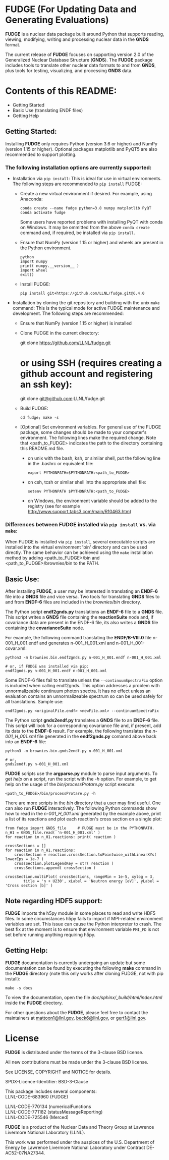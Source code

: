 # FUDGE (For Updating Data and Generating Evaluations)

**FUDGE** is a nuclear data package built around Python that supports reading, viewing, modifying,
writing and processing nuclear data in the **GNDS** format.

The current release of **FUDGE** focuses on supporting version 2.0 of the Generalized Nuclear Database Structure (**GNDS**).
The **FUDGE** package includes tools to translate other nuclear data formats to and from **GNDS**,
plus tools for testing, visualizing, and processing **GNDS** data.

# Contents of this README:

- Getting Started
- Basic Use (translating ENDF files)
- Getting Help

## Getting Started:

Installing **FUDGE** only requires Python (version 3.6 or higher) and NumPy (version 1.15 or higher).
Optional packages matplotlib and PyQT5 are also recommended to support plotting. 

### The following installation options are currently supported:

- Installation via `pip install`: This is ideal for use in virtual environments. The 
      following steps are recommended to `pip install` FUDGE:

    - Create a new virtual environment if desired. For example, using Anaconda:
 
          conda create --name fudge python=3.8 numpy matplotlib PyQT
          conda activate fudge

      Some users have reported problems with installing PyQT with conda on Windows. It may be ommitted from the
      above `conda create` command and, if required, be installed via `pip install`.
    
    - Ensure that NumPy (version 1.15 or higher) and wheels are present in the Python environment.
  
          python
          import numpy
          print( numpy.__version__ )
          import wheel
          exit()

    - Install FUDGE:
     
          pip install git+https://github.com/LLNL/fudge.git@6.4.0


- Installation by cloning the git repository and building with the unix `make` command: 
  This is the typical mode for active FUDGE maintenance and development.
  The following steps are recommended:

    - Ensure that NumPy (version 1.15 or higher) is installed

    - Clone FUDGE in the current directory: 
     
        git clone https://github.com/LLNL/fudge.git
        # or using SSH (requires creating a github account and registering an ssh key):
        git clone git@github.com:LLNL/fudge.git
     
    - Build FUDGE:

          cd fudge; make -s

    - [Optional] Set environment variables. For general use of the FUDGE package, 
          some changes should be made to your computer's environment. The following lines 
          make the required change. Note that <path_to_FUDGE> indicates the path to the 
          directory containing this README.md file.

      - on unix with the bash, ksh, or similar shell, put the following line in the 
          .bashrc or equivalent file:

            export PYTHONPATH=$PYTHONPATH:<path_to_FUDGE>

      - on csh, tcsh or similar shell into the appropriate shell file:

            setenv PYTHONPATH $PYTHONPATH:<path_to_FUDGE>

      - on Windows, the environment variable should be added to the registry (see for 
          example <http://www.support.tabs3.com/main/R10463.htm>)

### Differences between FUDGE installed via `pip install` vs. via `make`:

When FUDGE is installed via `pip install`, several executable scripts are installed into 
the virtual environment 'bin' directory and can be used directly. The same behavior can be achieved
using the `make` installation method by adding <path_to_FUDGE>/bin and <path_to_FUDGE>/brownies/bin to the PATH.


## Basic Use:

After installing **FUDGE**, a user may be interested in translating an **ENDF-6** file into a **GNDS** file and vice versa.
Two tools for translating **GNDS** files to and from **ENDF-6** files are included in the *brownies/bin* directory.

The Python script **endf2gnds.py** translations an **ENDF-6** file to a **GNDS** file. 
This script writes a **GNDS** file containing the **reactionSuite** node and, if covariance data are 
present in the ENDF-6 file, its also writes a **GNDS** file containing the **covarianceSuite** node.

For example, the following command translating the **ENDF/B-VIII.0** file 
n-001_H_001.endf and generates n-001_H_001.xml and n-001_H_001-covar.xml:
```
python3 -m brownies.bin.endf2gnds.py n-001_H_001.endf n-001_H_001.xml

# or, if FUDGE was installed via pip:
endf2gnds.py n-001_H_001.endf n-001_H_001.xml
```

Some ENDF-6 files fail to translate unless the `--continuumSpectraFix` option is included when calling endf2gnds.
This option addresses a problem with unnormalizeable continuum photon spectra. It has no effect unless an evaluation
contains an unnormalizeable spectrum so can be used safely for all translations. Sample use:
```
endf2gnds.py <originalFile.endf> <newFile.xml> --continuumSpectraFix
```

The Python script **gnds2endf.py** translates a **GNDS** file to an **ENDF-6** file. This
script will look for a corresponding covariance file and, if present, add its data to the **ENDF-6** 
result. For example, the following translates the *n-001_H_001.xml* file generated in the **endf2gnds.py** comannd above 
back into an **ENDF-6** file:
```
python3 -m brownies.bin.gnds2endf.py n-001_H_001.xml

# or,
gnds2endf.py n-001_H_001.xml
```

**FUDGE** scripts use the **argparse.py** module to parse input arguments. To get *help* on a script, run the script
with the *-h* option. For example, to get help on the usage of the *bin/processProtare.py* script execute:
```
<path_to_FUDGE>/bin/processProtare.py -h
```

There are more scripts in the *bin* directory that a user may find useful. One can also run **FUDGE** interactively.
The following Python commands show how to read in the *n-001_H_001.xml* generated by the example above, print a list
of its reactions and plot each reaction's cross section on a single plot:
```
from fudge import GNDS_file     # FUDGE must be in the PYTHONPATH.
n_H1 = GNDS_file.read( 'n-001_H_001.xml' )
for reaction in n_H1.reactions: print( reaction )

crossSections = []
for reaction in n_H1.reactions:
    crossSection = reaction.crossSection.toPointwise_withLinearXYs( lowerEps = 1e-7 )
    crossSection.plotLegendKey = str( reaction )
    crossSections.append( crossSection )

crossSection.multiPlot( crossSections, rangeMin = 1e-5, xylog = 3,
        title = 'n + U230', xLabel = 'Neutron energy [eV]', yLabel = 'Cross section [b]' )
```

## Note regarding HDF5 support:

**FUDGE** imports the h5py module in some places to read and write HDF5 files. In some circumstances h5py fails to import
if MPI-related environment variables are set. This issue can cause the Python interpreter to crash. The best fix at the
moment is to ensure that environment variable `PMI_FD` is not set before running anything requiring h5py.

## Getting Help:

**FUDGE** documentation is currently undergoing an update but some documentation can be found by executing the following
**make** command in the **FUDGE** directory (note this only works after cloning FUDGE, not with pip install):
```
make -s docs
```
To view the documentation, open the file *doc/sphinx/_build/html/index.html* inside the **FUDGE** directory.

For other questions about the **FUDGE**, please feel free to contact the maintainers at
[mattoon1@llnl.gov](mailto:mattoon1@llnl.gov), [beck6@llnl.gov](mailto:beck6@llnl.gov),
or [gert1@llnl.gov](mailto:gert1@llnl.gov).

# License

**FUDGE** is distributed under the terms of the 3-clause BSD license.

All new contributions must be made under the 3-clause BSD license.

See LICENSE, COPYRIGHT and NOTICE for details.

SPDX-Licence-Identifier: BSD-3-Clause

This package includes several components:  
LLNL-CODE-683960	(FUDGE)

LLNL-CODE-770134	(numericalFunctions  
LLNL-CODE-771182	(statusMessageReporting)  
LLNL-CODE-725546	(Merced)

**FUDGE** is a product of the Nuclear Data and Theory Group at Lawrence Livermore National Laboratory (LLNL).

This work was performed under the auspices of the U.S. Department of Energy by Lawrence Livermore National Laboratory
under Contract DE-AC52-07NA27344.
